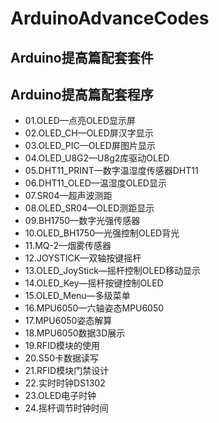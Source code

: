 # ArduinoAdvanceCodes

## Arduino提高篇配套套件

## Arduino提高篇配套程序

- 01.OLED—点亮OLED显示屏
- 02.OLED_CH—OLED屏汉字显示
- 03.OLED_PIC—OLED屏图片显示
- 04.OLED_U8G2—U8g2库驱动OLED
- 05.DHT11_PRINT—数字温湿度传感器DHT11
- 06.DHT11_OLED—温湿度OLED显示
- 07.SR04—超声波测距
- 08.OLED_SR04—OLED测距显示
- 09.BH1750—数字光强传感器
- 10.OLED_BH1750—光强控制OLED背光
- 11.MQ-2—烟雾传感器
- 12.JOYSTICK—双轴按键摇杆
- 13.OLED_JoyStick—摇杆控制OLED移动显示
- 14.OLED_Key—摇杆按键控制OLED
- 15.OLED_Menu—多级菜单
- 16.MPU6050—六轴姿态MPU6050
- 17.MPU6050姿态解算
- 18.MPU6050数据3D展示
- 19.RFID模块的使用
- 20.S50卡数据读写
- 21.RFID模块门禁设计
- 22.实时时钟DS1302
- 23.OLED电子时钟
- 24.摇杆调节时钟时间





